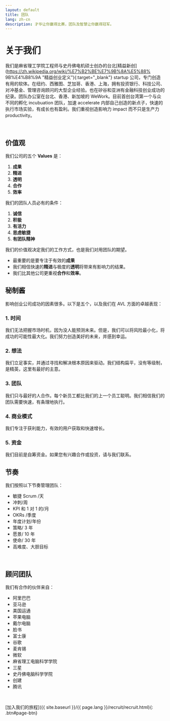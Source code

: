 ```yaml
---
layout: default
title: 团队
lang: zh-cn
description: 才华让你赢得比赛，团队及智慧让你赢得冠军。
---
```




# 关于我们

我们是麻省理工学院工程师与史丹佛电机硕士创办的台北[精益新创](https://zh.wikipedia.org/wiki/%E7%B2%BE%E7%9B%8A%E5%88% 9B%E4%B8%9A "精益创业定义"){:target="\_blank"} startup 公司，专门创造有用的软体。在纽约、西雅图、芝加哥、香港、上海，拥有投资银行、科技公司、对冲基金、管理咨询顾问的大型企业经验。也在矽谷和亚洲有金融科技创业成功的纪录。团队办公室在台北、香港、新加坡的 WeWork。目前首创台湾第一个与众不同的孵化 incubuation 团队，加速 accelerate 内部自己创造的新点子，快速的执行市场实验，有成长也有盈利。我们重视创造影响力 impact 而不只是生产力 productivity。

<br>

## 价值观

我们公司的五个 **Values** 是：

1. **成果**
1. **精进**
1. **透明**
1. **合作**
1. **效率**

我们的团队人员必有的条件：

1. **诚信**
1. **积极**
1. **有活力**
1. **思虑敏捷**
1. **有团队精神**

我们的价值观决定我们的工作方式，也是我们对用团队的期望。

-   最重要的是要专注于有效的**成果**
-   我们相信快速的**精进**与极度的**透明**将带来有影响力的结果。
-   我们比其他公司更重视**合作**和**效率**。

## 秘制酱

影响创业公司成功的因素很多。以下是五个，以及我们在 AVL 方面的卓越表现：

### 1. 时间

我们无法把握市场时机，因为没人能预测未来。但是，我们可以将风险最小化，将成功的可能性最大化。我们努力创造美好的未来，并感到幸运。

### 2. 想法

我们立足事实，并通过寻找和解决根本原因来驱动。我们结构扁平，没有等级制，是精英，这里有最好的主意。

### 3. 团队

我们只与最好的人合作。每个新员工都比我们的上一个员工聪明。我们相信我们的团队需要快速，有条理地执行。

### 4. 商业模式

我们专注于获利能力，有效的用户获取和快速增长。

### 5. 资金

我们目前是自筹资金。如果您有兴趣合作或投资，请与我们联系。

## 节奏

我们按照以下节奏管理团队：

-   敏捷 Scrum /天
-   冲刺/周
-   KPI 和 1 对 1 的/月
-   OKRs /季度
-   年度计划/年份
-   策略/ 3 年
-   愿景/ 10 年
-   使命/ 30 年
-   高难度、大胆目标

<br>

## 顾问团队

我们有合作的伙伴来自：

-   阿里巴巴
-   亚马逊
-   美国运通
-   苹果电脑
-   戴尔电脑
-   脸书
-   富士康
-   谷歌
-   麦肯锡
-   微软
-   麻省理工电脑科学学院
-   三星
-   史丹佛电脑科学学院
-   创建
-   腾讯

<br>

[加入我们的旅程]({{ site.baseurl }}/{{ page.lang }}/recruit/recruit.html){: .btn#page-btn}

<br>

